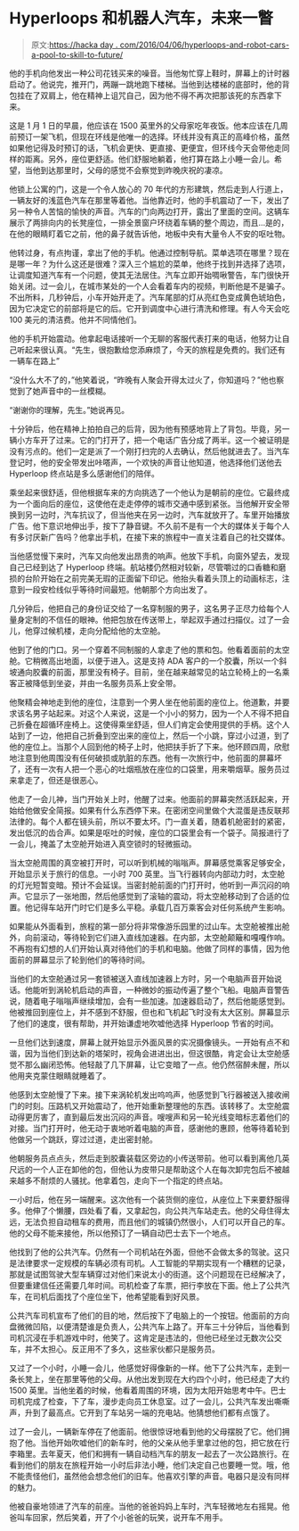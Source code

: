 # Hyperloops 和机器人汽车，未来一瞥

> 原文:[https://hacka day . com/2016/04/06/hyperloops-and-robot-cars-a-pool-to-skill-to-future/](https://hackaday.com/2016/04/06/hyperloops-and-robot-cars-a-glimpse-into-the-future/)

他的手机向他发出一种公司花钱买来的噪音。当他匆忙穿上鞋时，屏幕上的计时器启动了。他说完，推开门，两蹦一跳地跑下楼梯。当他到达楼梯的底部时，他的背包挂在了双肩上，他在精神上诅咒自己，因为他不得不再次把那该死的东西拿下来。

这是 1 月 1 日的早晨，他应该在 1500 英里外的父母家吃年夜饭。他本应该在几周前预订一架飞机，但现在环线是他唯一的选择。环线并没有真正的高峰价格，虽然如果他记得及时预订的话，飞机会更快、更直接、更便宜，但环线今天会带他走同样的距离。另外，座位更舒适。他们舒服地躺着，他打算在路上小睡一会儿。希望，当他到达那里时，父母的感觉不会察觉到昨晚庆祝的凄凉。

他锁上公寓的门，这是一个令人放心的 70 年代的方形建筑，然后走到人行道上，一辆友好的浅蓝色汽车在那里等着他。当他靠近时，他的手机震动了一下，发出了另一种令人苦恼的愉快的声音。汽车的门向两边打开，露出了里面的空间。这辆车展示了两排向内的长凳座位，一排全景窗户环绕着车辆的整个周边，而且…是的，在他的眼睛盯着它之前，他的鼻子就告诉他，地板中央有大量令人不安的呕吐物。

他转过身，有点拘谨，拿出了他的手机。他通过控制导航。菜单选项在哪里？现在是哪一年？为什么这还是很难？深入三个尴尬的菜单，他终于找到并选择了选项，让调度知道汽车有一个问题，使其无法居住。汽车立即开始啁啾警告，车门很快开始关闭。过一会儿，在城市某处的一个人会看着车内的视频，判断他是不是骗子。不出所料，几秒钟后，小车开始开走了。汽车尾部的灯从亮红色变成黄色琥珀色，因为它决定它的前部将是它的后。它开到调度中心进行清洗和修理。有人今天会吃 100 美元的清洁费。他并不同情他们。

他的手机开始震动。他拿起电话接听一个无聊的客服代表打来的电话，他努力让自己听起来很认真。“先生，很抱歉给您添麻烦了，今天的旅程是免费的。我们还有一辆车在路上”

“没什么大不了的，”他笑着说，“昨晚有人聚会开得太过火了，你知道吗？”他也察觉到了她声音中的一丝模糊。

“谢谢你的理解，先生。”她说再见。

十分钟后，他在精神上拍拍自己的后背，因为他有预感地背上了背包。毕竟，另一辆小方车开了过来。它的门打开了，把一个电话广告分成了两半。这一个被证明是没有污点的。他们一定是派了一个刚打扫完的人去确认，然后他就进去了。当汽车登记时，他的安全带发出咔嗒声，一个欢快的声音让他知道，他选择他们送他去 Hyperloop 终点站是多么感谢他们的陪伴。

乘坐起来很舒适，但他根据车来的方向挑选了一个他认为是朝前的座位。它最终成为一个面向后的座位，这使他在走走停停的城市交通中感到紧张。当他解开安全带换到另一边时，汽车抗议了，但当他夹在另一边时，汽车就放开了。车里开始播放广告。他下意识地伸出手，按下了静音键。不久前不是有一个大的媒体关于每个人有多讨厌新广告吗？他拿出手机，在接下来的旅程中一直关注着自己的社交媒体。

当他感觉慢下来时，汽车又向他发出昂贵的响声。他放下手机，向窗外望去，发现自己已经到达了 Hyperloop 终端。航站楼仍然相对较新，尽管嚼过的口香糖和磨损的台阶开始在之前完美无瑕的正面留下印记。他抬头看着头顶上的动画标志，注意到一段安检线似乎等待时间最短。他朝那个方向出发了。

几分钟后，他把自己的身份证交给了一名穿制服的男子，这名男子正尽力给每个人量身定制的不信任的眼神。他把包放在传送带上，举起双手通过扫描仪。过了一会儿，他穿过候机楼，走向分配给他的太空舱。

他到了他的门口。另一个穿着不同制服的人拿走了他的票和包。他看着面前的太空舱。它稍微高出地面，以便于进入。这是支持 ADA 客户的一个胶囊，所以一个斜坡通向胶囊的前面，那里没有椅子。目前，坐在越来越常见的站立轮椅上的一名乘客正被降低到坐姿，并由一名服务员系上安全带。

他聚精会神地走到他的座位，注意到一个男人坐在他前面的座位上。他道歉，并要求该名男子站起来。对这个人来说，这是一个小小的努力，因为一个人不得不把自己折叠在超循环座椅上。这使得乘坐舒适，但人们肯定会使用提供的手柄。这个人站到了一边，他把自己折叠到空出来的座位上，然后一个小跳，穿过小过道，到了他的座位上。当那个人回到他的椅子上时，他把扶手折了下来。他环顾四周，欣慰地注意到他周围没有任何破损或肮脏的东西。他有一次旅行中，他前面的屏幕坏了，还有一次有人把一个恶心的吐烟瓶放在座位的口袋里，用来嚼烟草。服务员过来拿走了，但还是很恶心。

他走了一会儿神，当门开始关上时，他醒了过来。他面前的屏幕突然活跃起来，开始给他做安全简报。如果有什么东西停下来。在密闭空间里做个大混蛋是违反联邦法律的。每个人都在镜头前，所以不要太坏。门一直关着，随着机舱密封的紧密，发出低沉的齿合声。如果是呕吐的时候，座位的口袋里会有一个袋子。简报进行了一会儿，掩盖了太空舱开始进入真空锁时的轻微振动。

当太空舱周围的真空被打开时，可以听到机械的嗡嗡声。屏幕感觉乘客足够安全，开始显示关于旅行的信息。一小时 700 英里。当飞行器转向内部动力时，太空舱的灯光短暂变暗。预计不会延误。当密封舱前面的门打开时，他听到一声沉闷的响声。它显示了一张地图，然后他感觉到了滚轴的震动，将太空舱移动到了合适的位置。他记得车站开门时它们是多么平稳。承载几百万乘客会对任何系统产生影响。

如果能从外面看到，旅程的第一部分将非常像游乐园里的过山车。太空舱被推出舱外，向前滚动，等待轮到它们进入直线加速器。在内部，太空舱颠簸和嘎嘎作响。不再抱有幻想的人们开始认真对待他们的手机和电脑。他做了同样的事情，因为他面前的屏幕显示了轮到他们的等待时间。

当他们的太空舱通过另一套锁被送入直线加速器上方时，另一个电脑声音开始说话。他能听到涡轮机启动的声音，一种微妙的振动传遍了整个飞船。电脑声音警告说，随着电子嗡嗡声继续增加，会有一些加速。加速器启动了，然后他能感觉到。他被推回到座位上，并不感到不舒服，但也和飞机起飞时没有太大区别。屏幕显示了他们的速度，很有帮助，并开始谦虚地吹嘘他选择 Hyperloop 节省的时间。

一旦他们达到速度，屏幕上就开始显示外面风景的实况摄像镜头。一开始有点不和谐，因为当他们到达新的塔架时，视角会进进出出，但这很酷，肯定会让太空舱感觉不那么幽闭恐怖。他轻敲了几下屏幕，让它变暗了一点。他仍然宿醉未醒，所以他用夹克蒙住眼睛就睡着了。

他感到太空舱慢了下来。接下来涡轮机发出呜呜声，他感觉到飞行器被送入接收闸门的时刻。压路机又开始震动了，他开始重新整理他的东西。该转移了。太空舱震动得更厉害了，直到最后发出沉闷的声音。嗖嗖声和另一轮光线变暗标志着他们的对接。当门打开时，他无动于衷地听着电脑的声音，感谢他的惠顾，他等待着轮到他做另一个跳跃，穿过过道，走出密封舱。

他朝服务员点点头，然后走到胶囊装载区旁边的小传送带前。他可以看到离他几英尺远的一个人正在卸他的包，但他认为皮带只是帮助这个人在每次卸完包后不被越来越多不耐烦的人骚扰。他拿着包，走向下一个指定的终点站。

一小时后，他在另一端醒来。这次他有一个装货侧的座位，从座位上下来要舒服得多。他伸了个懒腰，四处看了看，又拿起包，向公共汽车站走去。他的父母住得太远，无法负担自动租车的费用，而且他们的城镇仍然很小，人们可以开自己的车。他的父母不能来接他，所以他预订了一辆自动巴士去下一个地点。

他找到了他的公共汽车。仍然有一个司机站在外面，但他不会做太多的驾驶。这只是法律要求一定规模的车辆必须有司机。人工智能的早期实现有一个糟糕的记录，那就是试图驾驶大型车辆穿过对他们来说太小的街道。这个问题现在已经解决了，但要重建信任还需要几年时间。司机检查了车票，把行李放在下面。他上了公共汽车，在司机后面找了个座位坐下，他希望能看到好风景。

公共汽车司机宣布了他们的目的地，然后按下了电脑上的一个按钮。他面前的方向盘微微凹陷，以便清楚谁是负责人，公共汽车上路了。开车三十分钟后，当他看到司机沉浸在手机游戏中时，他笑了。这肯定是违法的，但他已经坐过无数次公交车，并不太担心。反正用不了多久，这些家伙都只是服务员。

又过了一个小时，小睡一会儿，他感觉好得像新的一样。他下了公共汽车，走到一条长凳上，坐在那里等他的父母。从他出发到现在大约四个小时，他已经走了大约 1500 英里。当他坐着的时候，他看着周围的环境，因为太阳开始思考中午。巴士司机完成了检查，下了车，漫步走向员工休息室。过了一会儿，公共汽车发出嘶嘶声，升到了最高点。它开到了车站另一端的充电站。他猜想他们都有点饿了。

过了一会儿，一辆新车停在了他面前。他很惊讶地看到他的父母摆脱了它。他们拥抱了他。当他开始吹嘘他们的新车时，他的父亲从他手里拿过他的包，把它放在行李箱里。去年夏天，他们和拥有一辆自动档汽车的朋友一起去了一次公路旅行。在看到他们的朋友在旅程开始一小时后非法小睡，他们决定自己也要睡一觉。哦，他不能责怪他们，虽然他会想念他们的旧车。他喜欢引擎的声音。电器只是没有同样的魅力。

他被自豪地领进了汽车的前座。当他的爸爸妈妈上车时，汽车轻微地左右摇晃。他爸叫车回家，然后笑着，开了个小爸爸的玩笑，说开车不用手。